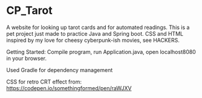 # CP_Tarot
A website for looking up tarot cards and for automated readings.
This is a pet project just made to practice Java and Spring boot. CSS and HTML inspired by my love for cheesy cyberpunk-ish
movies, see HACKERS.

Getting Started:
Compile program, run Application.java, open localhost8080 in your browser.

Used Gradle for dependency management

CSS for retro CRT effect from:
https://codepen.io/somethingformed/pen/raWJXV
